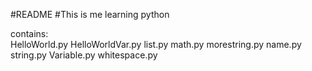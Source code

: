 #README
#This is me learning python

contains:  
HelloWorld.py
HelloWorldVar.py
list.py
math.py
morestring.py
name.py
string.py
Variable.py
whitespace.py
